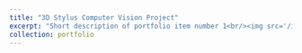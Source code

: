 ```yaml
---
title: "3D Stylus Computer Vision Project"
excerpt: "Short description of portfolio item number 1<br/><img src='/images/stylus.gif' width=400>"
collection: portfolio
---
```

